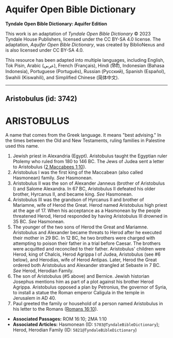# Aquifer Open Bible Dictionary

**Tyndale Open Bible Dictionary: Aquifer Edition**

This work is an adaptation of *Tyndale Open Bible Dictionary* © 2023 Tyndale House Publishers, licensed under the CC BY\-SA 4\.0 license. The adaptation, *Aquifer Open Bible Dictionary*, was created by BiblioNexus and is also licensed under CC BY\-SA 4\.0\.

This resource has been adapted into multiple languages, including English, Tok Pisin, Arabic (عربي), French (Français), Hindi (हिंदी), Indonesian (Bahasa Indonesia), Portuguese (Português), Russian (Русский), Spanish (Español), Swahili (Kiswahili), and Simplified Chinese (简体中文).



--------------------------------

## Aristobulus (id: 3742)

ARISTOBULUS
===========

A name that comes from the Greek language. It means "best advising." In the times between the Old and New Testaments, ruling families in Palestine used this name.

1. Jewish priest in Alexandria (Egypt). Aristobulus taught the Egyptian ruler Ptolemy who ruled from 180 to 146 BC. The Jews of Judea sent a letter to Aristobulus ([2 Maccabees 1:10](https://ref.ly/2Macc1:10)).
2. Aristobulus I was the first king of the Maccabean (also called Hasmonean) family. *See* Hasmonean.
3. Aristobulus II was the son of Alexander Janneus (brother of Aristobulus I) and Salome Alexandra. In 67 BC, Aristobulus II defeated his older brother, Hyrcanus II, and became king. *See* Hasmonean.
4. Aristobulus III was the grandson of Hyrcanus II and brother of Mariamne, wife of Herod the Great. Herod named Aristobulus high priest at the age of 17\. When his acceptance as a Hasmonean by the people threatened Herod, Herod responded by having Aristobulus III drowned in 35 BC. *See* Hasmonean.
5. The younger of the two sons of Herod the Great and Mariamne. Aristobulus and Alexander became threats to Herod after he executed their mother in 29 BC. In 12 BC, he two brothers were charged with attempting to poison their father in a trial before Caesar. The brothers were acquitted and reconciled to their father. Aristobulus' children were Herod, king of Chalcis, Herod Agrippa I of Judea, Aristobulus (see \#6 below), and Herodias, wife of Herod Antipas. Later, Herod the Great ordered both Aristobulus and Alexander strangled at Sebaste in 7 BC. *See* Herod, Herodian Family.
6. The son of Aristobulus (\#5 above) and Bernice. Jewish historian Josephus mentions him as part of a plot against his brother Herod Agrippa. Aristobulus opposed a plan by Petronius, the governor of Syria, to install a statue the Roman emperor Caligula in the temple in Jerusalem in AD 40\.
7. Paul greeted the family or household of a person named Aristobulus in his letter to the Romans ([Romans 16:10](https://ref.ly/Rom16:10)).

* **Associated Passages:** ROM 16:10; 2MA 1:10
* **Associated Articles:** Hasmonean (ID: `5703@TyndaleBibleDictionary`); Herod, Herodian Family (ID: `5821@TyndaleBibleDictionary`)

